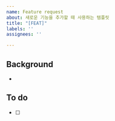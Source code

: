 ```yaml
---
name: Feature request
about: 새로운 기능을 추가할 때 사용하는 템플릿
title: "[FEAT]"
labels: ''
assignees: ''

---
```


## Background
- 

## To do
- [ ]